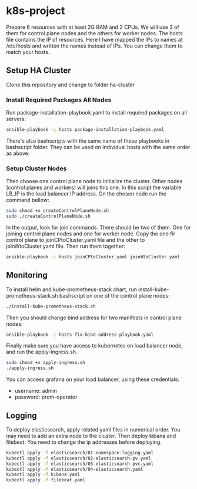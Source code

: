 # k8s-project

Prepare 6 resources with at least 2G RAM and 2 CPUs. We will use 3 of them for control plane nodes and the others for worker nodes.
The hosts file contains the IP of resources. Here I have mapped the IPs to names at /etc/hosts and written the names instead of IPs. You can change them to match your hosts.

## Setup HA Cluster

Clone this repository and change to folder ha-cluster

### Install Required Packages All Nodes

Run package-installation-playbook.yaml to install required packages on all servers:

```bash
ansible-playbook -i hosts package-installation-playbook.yaml
```
There's also bashscripts with the same name of these playbooks in bashscript folder. They can be used on individual hosts with the same order as above.

### Setup Cluster Nodes

Then choose one control plane node to initialize the cluster. Other nodes (control planes and workers) will joins this one. In this script the variable LB_IP is the load balancer IP address. On the chosen node run the command bellow:
```bash
sudo chmod +x createControlPlaneNode.sh
sudo ./createControlPlaneNode.sh
```
In the output, look for join commands. There should be two of them. One for joining control plane nodes and one for worker node. Copy the one fir control plane to joinCPtoCluster.yaml file and the other to joinWtoCluster.yaml file. Then run them together:
```bash
ansible-playbook -i hosts joinCPtoCluster.yaml joinWtoCluster.yaml
```

## Monitoring

To install helm and kube-prometheus-stack chart, run install-kube-prometheus-stack.sh bashscript on one of the control plane nodes:
```bash
./install-kube-prometheus-stack.sh
```
Then you should change bind address for two manifests in control plane nodes:
```bash
ansible-playbook -i hosts fix-bind-address-playbook.yaml
```
Finally make sure you have access to kubernetes on load balancer node, and run the apply-ingress.sh.
```bash
sudo chmod +x apply-ingress.sh
./apply-ingress.sh
```
You can access grafana on your load balancer, using these credentials:
- username: admin
- password: prom-operator

## Logging

To deploy elasticsearch, apply related yaml files in numerical order. You may need to add an extra node to the cluster. Then deploy kibana and filebeat. You need to change the ip addresses before deploying.
```bash
kubectl apply -f elasticsearch/01-namespace-logging.yaml
kubectl apply -f elasticsearch/02-elasticsearch-pv.yaml
kubectl apply -f elasticsearch/03-elasticsearch-pvc.yaml
kubectl apply -f elasticsearch/04-elasticsearch.yaml
kubectl apply -f kibana.yaml
kubectl apply -f filebeat.yaml
```

